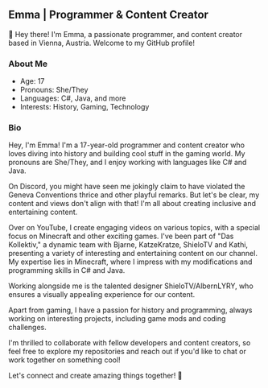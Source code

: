 ## Emma | Programmer & Content Creator

👋 Hey there! I'm Emma, a passionate programmer, and content creator based in Vienna, Austria. Welcome to my GitHub profile!

### About Me

- Age: 17
- Pronouns: She/They
- Languages: C#, Java, and more
- Interests: History, Gaming, Technology

### Bio

Hey, I'm Emma! I'm a 17-year-old programmer and content creator who loves diving into history and building cool stuff in the gaming world. My pronouns are She/They, and I enjoy working with languages like C# and Java.

On Discord, you might have seen me jokingly claim to have violated the Geneva Conventions thrice and other playful remarks. But let's be clear, my content and views don't align with that! I'm all about creating inclusive and entertaining content.

Over on YouTube, I create engaging videos on various topics, with a special focus on Minecraft and other exciting games. I've been part of "Das Kollektiv," a dynamic team with Bjarne, KatzeKratze, ShieloTV and Kathi, presenting a variety of interesting and entertaining content on our channel. My expertise lies in Minecraft, where I impress with my modifications and programming skills in C# and Java.

Working alongside me is the talented designer ShieloTV/AlbernLYRY, who ensures a visually appealing experience for our content.

Apart from gaming, I have a passion for history and programming, always working on interesting projects, including game mods and coding challenges.

I'm thrilled to collaborate with fellow developers and content creators, so feel free to explore my repositories and reach out if you'd like to chat or work together on something cool!

Let's connect and create amazing things together! 🚀
